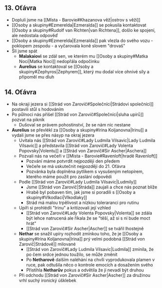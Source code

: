 ## 13. Oťávra
- Dopluli jsme na [[Místa - Barovie#Khazanova věž|ostrov s věží]]
- [[Osoby a skupiny#Ezmerelda|Ezmeralda]] se pokusila kontaktovat [[Osoby a skupiny#Rudolf van Richten|van Richtena]], došlo ke spojení, ale nedostala odpověď
- [[Osoby a skupiny#Ezmerelda|Ezmeralda]] pak vlezla do svého vozu - poklopem zespodu - a vyčarovala koně slovem "drovaš"
- Šli jsme spát
	- **Malakaiovi** se zdál sen, ve kterém mu  [[Osoby a skupiny#Matka Noci|Matka Noci]] nedopřála odpočinku
	- **Aurelius** se kontaktoval se [[Osoby a skupiny#Zephyros|Zephyrem]], který mu dodal více ohnivé síly a připoměl mu dluh
## 14. Oťávra
 - Na okraji jezera si [[Strád von Zarovič#Společníci|Strádovi společníci]] postavili stůl s hodováním
 - Po půlnoci nás přišel [[Strád von Zarovič#Společníci|sluha upírů]] pozvat na piknik
	 - Dušoval se právem pohostinství, že se nám nic nestane
- **Aurelius** se převlékl za [[Osoby a skupiny#Irina Koljanovna|Irinu]] a vydali jsme se přes násyp na okraj jezera
	- Uvítala nás [[Strád von Zarovič#Lady Ludmila Vilsavic|Lady Ludmila Vilsavic]] a představila [[Strád von Zarovič#Lady Volenta Popovsky|Volentu]] a [[Strád von Zarovič#Sir Ascher|Aschera]]
	- Pozvali nás na večeři v [[Místa - Barovie#Ravenloft|hradě Ravenloft]]
		- Pozvání máme potvrdit nejpozději den předem
		- Večeře se má uskutečnit nejpozději do 21. Oťávra
		- Pozvánka byla doplněna pytlíkem s vysušeným netopírem, kterého máme použít pro zaslání odpovědi
	- Podle [[Strád von Zarovič#Lady Ludmila Vilsavic|Ludmily]]
		- Jsme [[Strád von Zarovič|Stráda]] zaujali a chce nás poznat blíže
		- Hrabě byl pobaven tím, jak jsme si poradili s [[Osoby a skupiny#Vlkodlaci|Vlkodlaky]]
		- Strád má malou trpělivost a nízkou toleraranci pro rutinu
	- Upíři si prohlédli "Irinu" a kritizovali její vzhled
		- [[Strád von Zarovič#Lady Volenta Popovsky|Volenta]] se zdála být lehce natrucená ale říkala že se "těší, až si s ní bude moct hrát"
		- [[Strád von Zarovič#Sir Ascher|Ascher]] se tvářil lhostejně
	- **Nethar** se snažil upíry rozhodit zmínkou toho, že je [[Osoby a skupiny#Irina Koljanovna|Irina]] prý velmi podobná [[Strád von Zarovič|Strádově]] milované
		- [[Strád von Zarovič#Lady Ludmila Vilsavic|Ludmila]] zmínila, že po čem srdce jednou toužilo, se může změnit
		- Po **Netharově** dalším naléhání na chvíli vyprodukovala plamen v ruce, pak odtušila něco o kontrole emocích a dosažením svého
		- Přistihla **Netharův** pokus a odvětila že jí nevadí být druhou
	- Při odchodu [[Strád von Zarovič#Sir Ascher|Ascher]] za družinou vrhl suchý ironický úšklebek